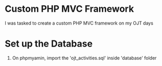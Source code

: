 Custom PHP MVC Framework
===

I was tasked to create a custom PHP MVC framework on my OJT days

Set up the Database
===
1. On phpmyamin, import the 'ojt_activities.sql' inside 'database' folder
